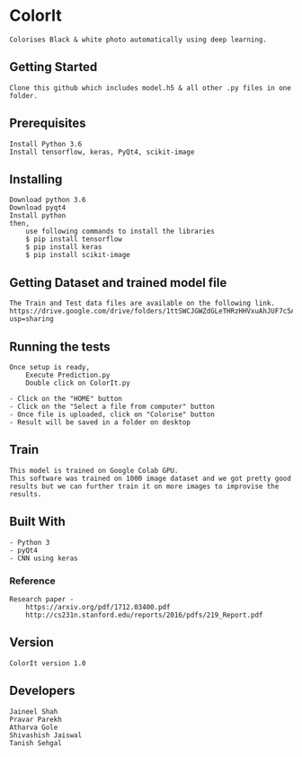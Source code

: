 # ColorIt

	Colorises Black & white photo automatically using deep learning. 
	
## Getting Started

	Clone this github which includes model.h5 & all other .py files in one folder.

## Prerequisites

	Install Python 3.6 
	Install tensorflow, keras, PyQt4, scikit-image

## Installing

	Download python 3.6
	Download pyqt4
	Install python
	then,
		use following commands to install the libraries
		$ pip install tensorflow
		$ pip install keras
		$ pip install scikit-image
		
## Getting Dataset and trained model file
	The Train and Test data files are available on the following link.
	https://drive.google.com/drive/folders/1ttSWCJGWZdGLeTHRzHHVxuAhJUF7c5An?usp=sharing

## Running the tests

	Once setup is ready,
		Execute Prediction.py
		Double click on ColorIt.py
		
	- Click on the "HOME" button
	- Click on the "Select a file from computer" button
	- Once file is uploaded, click on "Colorise" button
	- Result will be saved in a folder on desktop

## Train

	This model is trained on Google Colab GPU.
	This software was trained on 1000 image dataset and we got pretty good results but we can further train it on more images to improvise the results.

## Built With

	- Python 3
	- pyQt4
	- CNN using keras
	
### Reference

	Research paper - 
		https://arxiv.org/pdf/1712.03400.pdf
		http://cs231n.stanford.edu/reports/2016/pdfs/219_Report.pdf
	
## Version

	ColorIt version 1.0

## Developers
	
	Jaineel Shah
	Pravar Parekh
	Atharva Gole
	Shivashish Jaiswal
	Tanish Sehgal
	


